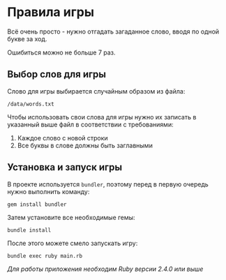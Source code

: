 # Правила игры

Всё очень просто - нужно отгадать загаданное слово, вводя по одной букве за ход.

Ошибиться можно не больше 7 раз.

## Выбор слов для игры

Слово для игры выбирается случайным образом из файла:

```
/data/words.txt
```

Чтобы использовать свои слова для игры нужно их записать в указанный выше файл в соответствии с требованиями:
  1. Каждое слово с новой строки
  2. Все буквы в слове должны быть заглавными

## Установка и запуск игры

В проекте используется `bundler`, поэтому перед в первую очередь нужно выполнить команду:

```
gem install bundler
```

Затем установите все необходимые гемы:

```
bundle install
```

После этого можете смело запускать игру:

```
bundle exec ruby main.rb
```

*Для работы приложения необходим Ruby версии 2.4.0 или выше*